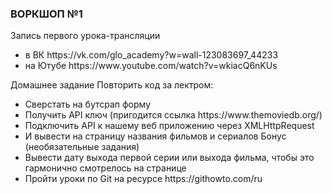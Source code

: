 <h3>ВОРКШОП №1</h3>
<p>Запись первого урока-трансляции</p>
<ul>
  <li>в ВК https://vk.com/glo_academy?w=wall-123083697_44233</li>
  <li>на Ютубе https://www.youtube.com/watch?v=wkiacQ6nKUs</li>
</ul>


<p>Домашнее задание Повторить код за лектром: </p>

<ul>
  <li>Сверстать на бутсрап форму</li>
  <li>Получить API ключ (пригодится ссылка https://www.themoviedb.org/)</li>
  <li>Подключить API к нашему веб приложению через XMLHttpRequest
</li>
  <li>И вывести на страницу названия фильмов и сериалов Бонус (необязательные задания)
</li>
  <li>Вывести дату выхода первой серии или выхода фильма, чтобы это гармонично смотрелось на странице
</li>
  <li>Пройти уроки по Git на ресурсе https://githowto.com/ru</li>
</ul>



